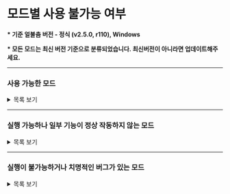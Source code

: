 # 모드별 사용 불가능 여부

**\* 기준 얼불춤 버전 - 정식 (v2.5.0, r110), Windows**

**\* 모든 모드는 최신 버전 기준으로 분류되었습니다. 최신버전이 아니라면 업데이트해주세요.**

---

### 사용 가능한 모드
<details>
  <summary>목록 보기</summary>
  
  * [AdofaiCSL (v2.1.0)](https://bot.adofai.gg/api/mods/AdofaiCSL?download=true)
  * [AdofaiExtension (v0.0.5)](https://bot.adofai.gg/api/mods/AdofaiExtension?download=true)
  * [AdofaiOBS (v0.0.12)](https://bot.adofai.gg/api/mods/AdofaiOBS?download=true)
  * [AdofaiTweaks (v2.6.3)](https://bot.adofai.gg/api/mods/AdofaiTweaks?download=true)
  * [AutoUpdate (v0.0.4)](https://bot.adofai.gg/api/mods/AutoUpdate?download=true)
  * [BackToThePast (v1.9.3)](https://bot.adofai.gg/api/mods/BackToThePast?download=true)
  * [Convenient-Adofai (v1.1.5)](https://bot.adofai.gg/api/mods/Convenient-Adofai?download=true)
  * CustomDeathMassage (v1.0.0 ; 아카이브 서버 모드)
  * [DefaultStrict (v0.0.1)](https://bot.adofai.gg/api/mods/DefaultStrict?download=true)
  * [DesyncFix (v0.0.6)](https://bot.adofai.gg/api/mods/DesyncFix?download=true)
  * [DetailRP (v1.0.2)](https://bot.adofai.gg/api/mods/DetailRP?download=true)
  * [DLC 대화창 디자인 바꿔주는 모드 (v0.1.0)](https://bot.adofai.gg/api/mods/DLC%20대화창%20디자인%20바꿔주는%20모드?download=true)
  * [EditorTabLib (v2.2.0)](https://bot.adofai.gg/api/mods/EditorTabLib?download=true)
  * EmulateSpecialday (v1.1.0 ; 아카이브 서버 모드)
  * [ErrorDetector (v1.0.0)](https://bot.adofai.gg/api/mods/ErrorDetector?download=true)
  * [FaceLock (v1.0.1)](https://bot.adofai.gg/api/mods/FaceLock?download=true)
  * [JudgeTextBeautifier (v1.4.1)](https://bot.adofai.gg/api/mods/JudgeTextBeautifier?download=true)
  * [KeyViewer (v3.6.1)](https://bot.adofai.gg/api/mods/KeyViewer?download=true)
  * [LevelPack (v0.0.1-beta)](https://bot.adofai.gg/api/mods/LevelPack%20v%20beta?download=true)
  * [Localizations (v1.0.0)](https://bot.adofai.gg/api/mods/Localizations?download=true)
  * [MapConverter (v2.3.0)](https://bot.adofai.gg/api/mods/MapConverter?download=true)
  * [MinesweeperFlag (v0.0.1)](https://bot.adofai.gg/api/mods/MinesweeperFlag?download=true)
  * [MusicTimestamp (v0.0.10)](https://bot.adofai.gg/api/mods/MusicTimestamp?download=true)
  * [NoTileDot (v1.0)](https://bot.adofai.gg/api/mods/NoTileDot?download=true)
  * [Overlayer (v2.4.0)](https://bot.adofai.gg/api/mods/Overlayer?download=true)
  * [PlanetTweaks (v1.4.1)](https://bot.adofai.gg/api/mods/PlanetTweaks?download=true)
  * [ProgressDisplayer (v2.0.8)](https://bot.adofai.gg/api/mods/ProgressDisplayer?download=true)
  * [RainingKeys (v0.4.1)](https://bot.adofai.gg/api/mods/RainingKeys?download=true)
  * RESTART (v0.0.1 ; 아카이브 서버 모드)
  * [ShowBPM (v1.2.0)](https://bot.adofai.gg/api/mods/ShowBPM?download=true)
  * [ShowTimingWindowScale (v0.0.3)](https://bot.adofai.gg/api/mods/ShowTimingWindowScale?download=true)
  * [ShowVFXs (v1.1.0)](https://bot.adofai.gg/api/mods/ShowVFXs?download=true)
  * [TileCount (v0.0.9)](https://bot.adofai.gg/api/mods/TileCount?download=true)
  * [TulttakMod (v0.0.3)](https://bot.adofai.gg/api/mods/TulttakMod?download=true)
  * [YoutubeStream (v0.0.5)](https://bot.adofai.gg/api/mods/YoutubeStream?download=true)
</details>

---

### 실행 가능하나 일부 기능이 정상 작동하지 않는 모드
<details>
  <summary>목록 보기</summary>
  
  * Editor+ Reborn
  * NoCameraStop
</details>

---

### 실행이 불가능하거나 치명적인 버그가 있는 모드
<details>
  <summary>목록 보기</summary>
  
  * EditorTweaks
  * Editor+
  * FixBug
  * MagicShapeMultiply
  * Magicshapemultitools
  * ProgressBar
  * Replay
  * TileTweaks
</details>
